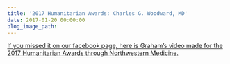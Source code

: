 ```yaml
---
title: '2017 Humanitarian Awards: Charles G. Woodward, MD'
date: 2017-01-20 00:00:00
blog_image_path:
---
```


[If you missed it on our facebook page, here is Graham’s video made for the 2017 Humanitarian Awards through Northwestern Medicine.](https://www.youtube.com/watch?v=up_3qmXm1tY&amp;feature=youtu.be)